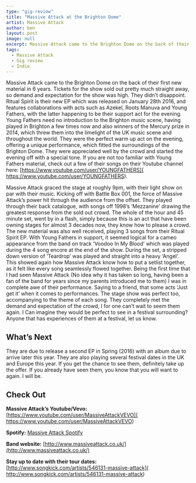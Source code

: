 ```yaml
---
type: "gig-review"
title: "Massive Attack at the Brighton Dome"
artist: Massive Attack
author: ben
layout: post
image: null
excerpt: Massive Attack came to the Brighton Dome on the back of their first new material in 6 years.
tags:
  - Massive Attack
  - Gig review
  - Indie
---
```


Massive Attack came to the Brighton Dome on the back of their first new material in 6 years. Tickets for the show sold out pretty much straight away, so demand and expectation for the show was high. They didn’t disappoint.
Ritual Spirit is their new EP which was released on January 28th 2016, and features collaborations with acts such as Azekel, Roots Manuva and Young Fathers, with the latter happening to be their support act for the evening. Young Fathers need no introduction to the Brighton music scene, having played in Brighton a few times now and also winners of the Mercury prize in 2014, which threw them into the limelight of the UK music scene and throughout the world. They were the perfect warm up act on the evening, offering a unique performance, which fitted the surroundings of the Brighton Dome. They were appreciated well by the crowd and started the evening off with a special tone. If you are not too familiar with Young Fathers material, check out a few of their songs on their Youtube channel here: [https://www.youtube.com/user/YOUNGFATHERS]( https://www.youtube.com/user/YOUNGFATHERS).

Massive Attack graced the stage at roughly 9pm, with their light show on par with their music. Kicking off with Battle Box 001, the force of Massive Attack’s power hit through the audience from the offset. They played through their back catalogue, with songs off 1998’s ‘Mezzanine’ drawing the greatest response from the sold out crowd. The whole of the hour and 45 minute set, went by in a flash, simply because this is an act that have been owning stages for almost 3 decades now, they know how to please a crowd. The new material was also well received, playing 3 songs from their Ritual Spirit EP. With Young Fathers in support, it seemed logical for a cameo appearance from the band on track ‘Voodoo In My Blood’ which was played during the 4 song encore at the end of the show. During the set, a stripped down version of ‘Teardrop’ was played and straight into a heavy ‘Angel’.  This showed again how Massive Attack know how to put a setlist together, as it felt like every song seamlessly flowed together. Being the first time that I had seen Massive Attack (No idea why it has taken so long, having been a fan of the band for years since my parents introduced me to them) I was in complete awe of their performance. Saying to a friend, that some acts ‘Just get it’ when it comes to performances. The stage show was perfect too, accompanying to the theme of each song. They completely met the demand and expectation of the crowd, I for one can’t wait to seem them again. I Can imagine they would be perfect to see in a festival surrounding? Anyone that has experiences of them at a festival, let us know.

## What’s Next

They are due to release a second EP in Spring (2016) with an album due to arrive later this year. They are also playing several festival dates in the UK and Europe this year. If you get the chance to see them, definitely take up the offer. If you already have seen them, you know that you will want to again. I will be.

## Check Out

**Massive Attack’s Youtube/Vevo:** [https://www.youtube.com/user/MassiveAttackVEVO]( https://www.youtube.com/user/MassiveAttackVEVO)

**Spotify:** [Massive Attack Spotify]( file://localhost/spotify/artist/6FXMGgJwohJLUSr5nVlf9X)

**Band website:** [http://www.massiveattack.co.uk/](http://www.massiveattack.co.uk/)

**Stay up to date with their tour dates:** [http://www.songkick.com/artists/546131-massive-attack]( http://www.songkick.com/artists/546131-massive-attack)
